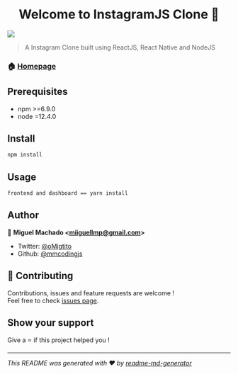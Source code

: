 <h1 align="center">Welcome to InstagramJS Clone 👋</h1>
<p>
  <img src="https://img.shields.io/badge/version-1.0.0-blue.svg?cacheSeconds=2592000" />
</p>

> A Instagram Clone built using ReactJS, React Native and NodeJS

### 🏠 [Homepage](https://github.com/mmCodingjs/InstagramReact#readme)

## Prerequisites

- npm &gt;=6.9.0
- node =12.4.0

## Install

```sh
npm install
```

## Usage

```sh
frontend and dashboard == yarn install
```

## Author

👤 **Miguel Machado &lt;miiguellmp@gmail.com&gt;**

* Twitter: [@oMigtito](https://twitter.com/oMigtito)
* Github: [@mmcodingjs](https://github.com/mmcodingjs)

## 🤝 Contributing

Contributions, issues and feature requests are welcome !<br />Feel free to check [issues page](https://github.com/mmCodingjs/InstagramReact/issues).

## Show your support

Give a ⭐️ if this project helped you !

***
_This README was generated with ❤️ by [readme-md-generator](https://github.com/kefranabg/readme-md-generator)_